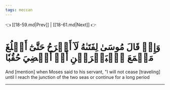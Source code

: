```yaml
---
tags: meccan
---
```


👈 [[18-59.md|Prev]] | [[18-61.md|Next]] 👉

# وَإِذۡ قَالَ مُوسَىٰ لِفَتَىٰهُ لَآ أَبۡرَحُ حَتَّىٰٓ أَبۡلُغَ مَجۡمَعَ ٱلۡبَحۡرَيۡنِ أَوۡ أَمۡضِيَ حُقُبٗا

And [mention] when Moses said to his servant, "I will not cease [traveling] until I reach the junction of the two seas or continue for a long period

---

